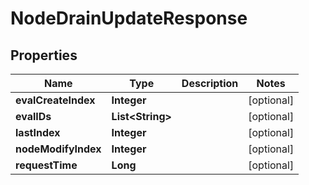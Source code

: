 

# NodeDrainUpdateResponse


## Properties

Name | Type | Description | Notes
------------ | ------------- | ------------- | -------------
**evalCreateIndex** | **Integer** |  |  [optional]
**evalIDs** | **List&lt;String&gt;** |  |  [optional]
**lastIndex** | **Integer** |  |  [optional]
**nodeModifyIndex** | **Integer** |  |  [optional]
**requestTime** | **Long** |  |  [optional]



